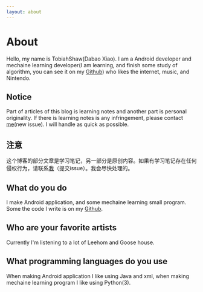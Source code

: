 ```yaml
---
layout: about
---
```


# About

Hello, my name is TobiahShaw(Dabao Xiao). I am a Android developer and mechaine learning developer(I am learning, and finish some study of algorithm, you can see it on my [Github](https://github.com/TobiahShaw/machine-learning-algorithm)) who likes the internet, music, and Nintendo.

## Notice

Part of articles of this blog is learning notes and another part is personal originality. If there is learning notes is any infringement, please contact [me](https://github.com/TobiahShaw/TobiahShaw.github.io/issues)(new issue). I will handle as quick as possible.

## 注意

这个博客的部分文章是学习笔记，另一部分是原创内容。如果有学习笔记存在任何侵权行为，请联系[我](https://github.com/tobiahshaw/tobiahshaw.github.io/issues)（提交issue）。我会尽快处理的。

## What do you do

I make Android application, and some mechaine learning small program. Some the code I write is on my [Github](https://github.com/TobiahShaw).

## Who are your favorite artists

Currently I'm listening to a lot of Leehom and Goose house.

## What programming languages do you use

When making Android application I like using Java and xml, when making mechaine learning program I like using Python(3).
